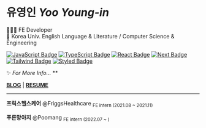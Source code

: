 # 유영인 *Yoo Young-in*

🧑🏻‍💻 FE Developer  
📖 Korea Univ. English Language & Literature / Computer Science & Engineering  
  
[![JavaScript Badge](https://img.shields.io/badge/JavaScript-F7DF1E?style=flat-square&logo=JavaScript&logoColor=white)](https://javascript.info/)
[![TypeScript Badge](https://img.shields.io/badge/Typescript-235A97?style=flat-square&logo=Typescript&logoColor=white)](https://www.typescriptlang.org/)
[![React Badge](https://img.shields.io/badge/React-61DAFB?style=flat-square&logo=React&logoColor=white)](https://reactjs.org/)
[![Next Badge](https://img.shields.io/badge/Next.js-000000?style=flat-square&logo=Next.js&logoColor=white)](https://nextjs.org/)
[![Tailwind Badge](https://img.shields.io/badge/Tailwind%20CSS-06B6D4?style=flat-square&logo=Tailwind%20CSS&logoColor=white)](https://tailwindcss.com/)
[![Styled Badge](https://img.shields.io/badge/Styled-DB7093?style=flat-square&logo=styled-components&logoColor=white)](https://styled-components.com/)
  

✨ *For More Info...* **
<!--
[WEBSITE]()** | 
-->
**[BLOG](https://velog.io/@swimmingone)** | **[RESUME](https://swimmingone.notion.site/Collab-Growth-Mindset-58723f5d03f54c368c2dee0e72b8893e)**


---  
**프릭스헬스케어** @FriggsHealthcare <sub>FE intern (2021.08 ~ 2021.11)</sub>  

**푸른망아지** @Poomang <sub>FE intern (2022.07 ~ )</sub>  
<!--
<br>


[![Hits](https://hits.seeyoufarm.com/api/count/incr/badge.svg?url=https%3A%2F%2Fgithub.com%2Fswimmingone0&count_bg=%2379C83D&title_bg=%23555555&icon=&icon_color=%23E7E7E7&title=hits&edge_flat=false)](https://hits.seeyoufarm.com)

<div>
  
  ![github stats](https://github-readme-stats.vercel.app/api?username=swimmingone)

</div>
-->
